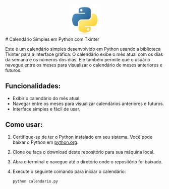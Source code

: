<div align="center">
  <img src="https://raw.githubusercontent.com/devicons/devicon/master/icons/python/python-original.svg" alt="Python" height="100">
</div>
<div align="center">
</div>
# Calendário Simples em Python com Tkinter

Este é um calendário simples desenvolvido em Python usando a biblioteca Tkinter para a interface gráfica. O calendário exibe o mês atual com os dias da semana e os números dos dias. Ele também permite que o usuário navegue entre os meses para visualizar o calendário de meses anteriores e futuros.

## Funcionalidades:

- Exibir o calendário do mês atual.
- Navegar entre os meses para visualizar calendários anteriores e futuros.
- Interface simples e fácil de usar.

## Como usar:

1. Certifique-se de ter o Python instalado em seu sistema. Você pode baixar o Python em [python.org](https://www.python.org/).
2. Clone ou faça o download deste repositório para sua máquina local.
3. Abra o terminal e navegue até o diretório onde o repositório foi baixado.
4. Execute o seguinte comando para iniciar o calendário:

   ```bash
   python calendario.py
   

